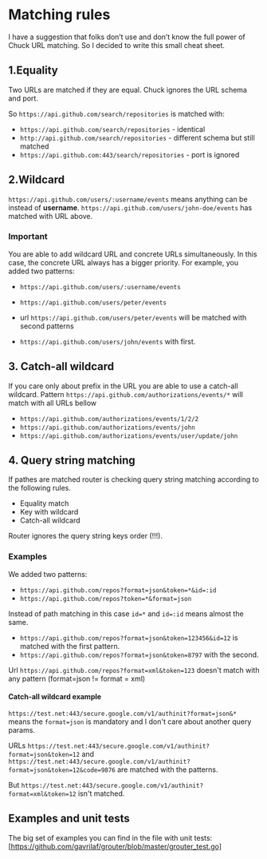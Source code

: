 # Matching rules

I have a suggestion that folks don’t use and don’t know the full power of Chuck URL matching. So I decided to write this small cheat sheet.

## 1.Equality

Two URLs are matched if they are equal. Chuck ignores the URL schema and port.

So `https://api.github.com/search/repositories` is matched with:

- `https://api.github.com/search/repositories` - identical
- `http://api.github.com/search/repositories` - different schema but still matched
- `https://api.github.com:443/search/repositories` - port is ignored

## 2.Wildcard

`https://api.github.com/users/:username/events` means anything can be instead of **username**.
`https://api.github.com/users/john-doe/events` has matched with URL above.

### Important

You are able to add wildcard URL and concrete URLs simultaneously. In this case, the concrete URL always has a bigger priority.
For example, you added two patterns:
- `https://api.github.com/users/:username/events` 
- `https://api.github.com/users/peter/events`

- url `https://api.github.com/users/peter/events` will be matched with second patterns 
- `https://api.github.com/users/john/events` with first.

## 3. Catch-all wildcard

If you care only about prefix in the URL you are able to use a catch-all wildcard.
Pattern `https://api.github.com/authorizations/events/*` will match with all URLs bellow

- `https://api.github.com/authorizations/events/1/2/2`
- `https://api.github.com/authorizations/events/john`
- `https://api.github.com/authorizations/events/user/update/john`

## 4. Query string matching

If pathes are matched router is checking query string matching according to the following rules.

- Equality match
- Key with wildcard
- Catch-all wildcard

Router ignores the query string keys order (!!!).

### Examples

We added two patterns:
- `https://api.github.com/repos?format=json&token=*&id=:id`
- `https://api.github.com/repos?token=*&format=json`

Instead of path matching in this case `id=*` and `id=:id` means almost the same.

- `https://api.github.com/repos?format=json&token=123456&id=12` is matched with the first pattern.
- `https://api.github.com/repos?format=json&token=8797` with the second.

Url `https://api.github.com/repos?format=xml&token=123` doesn't match with any pattern (format=json != format = xml)

#### Catch-all wildcard example

`https://test.net:443/secure.google.com/v1/authinit?format=json&*` means the `format=json` is mandatory and I don't care about another query params.

URLs 
`https://test.net:443/secure.google.com/v1/authinit?format=json&token=12` 
and 
`https://test.net:443/secure.google.com/v1/authinit?format=json&token=12&code=9876`
are matched with the patterns.

But `https://test.net:443/secure.google.com/v1/authinit?format=xml&token=12` isn't matched.

## Examples and unit tests

The big set of examples you can find in the file with unit tests:
[https://github.com/gavrilaf/grouter/blob/master/grouter_test.go]
